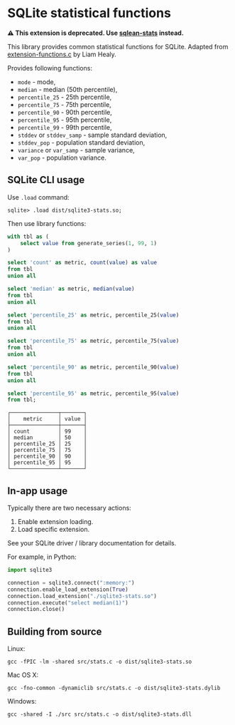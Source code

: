 # SQLite statistical functions

**⚠️ This extension is deprecated. Use [sqlean-stats](https://github.com/nalgeon/sqlean/blob/main/docs/stats.md) instead.**

This library provides common statistical functions for SQLite.
Adapted from [extension-functions.c](https://sqlite.org/contrib/) by Liam Healy.

Provides following functions:

-   `mode` - mode,
-   `median` - median (50th percentile),
-   `percentile_25` - 25th percentile,
-   `percentile_75` - 75th percentile,
-   `percentile_90` - 90th percentile,
-   `percentile_95` - 95th percentile,
-   `percentile_99` - 99th percentile,
-   `stddev` or `stddev_samp` - sample standard deviation,
-   `stddev_pop` - population standard deviation,
-   `variance` or `var_samp` - sample variance,
-   `var_pop` - population variance.

## SQLite CLI usage

Use `.load` command:

```
sqlite> .load dist/sqlite3-stats.so;
```

Then use library functions:

```sql
with tbl as (
    select value from generate_series(1, 99, 1)
)

select 'count' as metric, count(value) as value
from tbl
union all

select 'median' as metric, median(value)
from tbl
union all

select 'percentile_25' as metric, percentile_25(value)
from tbl
union all

select 'percentile_75' as metric, percentile_75(value)
from tbl
union all

select 'percentile_90' as metric, percentile_90(value)
from tbl
union all

select 'percentile_95' as metric, percentile_95(value)
from tbl;
```

```
┌───────────────┬───────┐
│    metric     │ value │
├───────────────┼───────┤
│ count         │ 99    │
│ median        │ 50    │
│ percentile_25 │ 25    │
│ percentile_75 │ 75    │
│ percentile_90 │ 90    │
│ percentile_95 │ 95    │
└───────────────┴───────┘
```

## In-app usage

Typically there are two necessary actions:

1. Enable extension loading.
2. Load specific extension.

See your SQLite driver / library documentation for details.

For example, in Python:

```python
import sqlite3

connection = sqlite3.connect(":memory:")
connection.enable_load_extension(True)
connection.load_extension("./sqlite3-stats.so")
connection.execute("select median(1)")
connection.close()
```

## Building from source

Linux:

```
gcc -fPIC -lm -shared src/stats.c -o dist/sqlite3-stats.so
```

Mac OS X:

```
gcc -fno-common -dynamiclib src/stats.c -o dist/sqlite3-stats.dylib
```

Windows:

```
gcc -shared -I ./src src/stats.c -o dist/sqlite3-stats.dll
```
